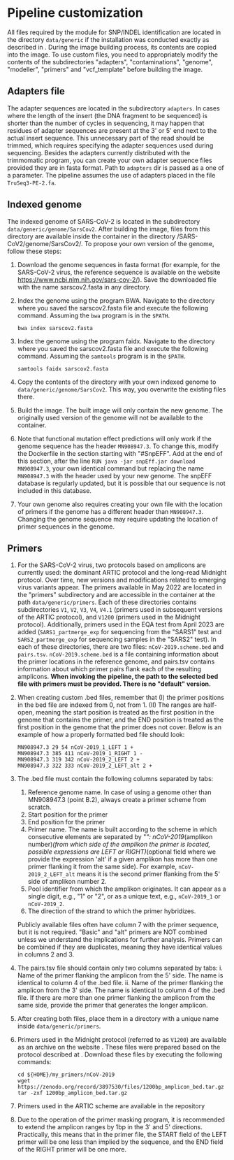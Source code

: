 # Pipeline customization

All files required by the module for SNP/INDEL identification are located in the directory `data/generic` if the installation was conducted exactly as described in [](quickstart.md). During the image building process, its contents are copied into the image. To use custom files, you need to appropriately modify the contents of the subdirectories "adapters", "contaminations", "genome", "modeller", "primers" and "vcf_template" before building the image.

## Adapters file

The adapter sequences are located in the subdirectory `adapters`. In cases where the length of the insert (the DNA fragment to be sequenced) is shorter than the number of cycles in sequencing, it may happen that residues of adapter sequences are present at the 3' or 5' end next to the actual insert sequence. This unnecessary part of the read should be trimmed, which requires specifying the adapter sequences used during sequencing. Besides the adapters currently distributed with the trimmomatic program, you can create your own adapter sequence files provided they are in fasta format. Path to `adapters` dir is passed as a one of a parameter. The pipeline assumes the use of adapters placed in the file `TruSeq3-PE-2.fa`.

## Indexed genome

The indexed genome of SARS-CoV-2 is located in the subdirectory `data/generic/genome/SarsCov2`. After building the image, files from this directory are available inside the container in the directory /SARS-CoV2/genome/SarsCov2/. To propose your own version of the genome, follow these steps:

1. Download the genome sequences in fasta format (for example, for the SARS-CoV-2 virus, the reference sequence is available on the website https://www.ncbi.nlm.nih.gov/sars-cov-2/). Save the downloaded file with the name sarscov2.fasta in any directory.
2. Index the genome using the program BWA. Navigate to the directory where you saved the sarscov2.fasta file and execute the following command. Assuming the `bwa` program is in the `$PATH`.

       bwa index sarscov2.fasta

3. Index the genome using the program faidx. Navigate to the directory where you saved the sarscov2.fasta file and execute the following command. Assuming the `samtools` program is in the `$PATH`.

       samtools faidx sarscov2.fasta

4. Copy the contents of the directory with your own indexed genome to `data/generic/genome/SarsCov2`. This way, you overwrite the existing files there.

5. Build the image. The built image will only contain the new genome. The originally used version of the genome will not be available to the container.

6. Note that functional mutation effect predictions will only work if the genome sequence has the header `MN908947.3`. To change this, modify the Dockerfile in the section starting with "#SnpEFF". Add at the end of this section, after the line `RUN java -jar snpEff.jar download MN908947.3`, your own identical command but replacing the name `MN908947.3` with the header used by your new genome. The snpEFF database is regularly updated, but it is possible that our sequence is not included in this database.

7. Your own genome also requires creating your own file with the location of primers if the genome has a different header than `MN908947.3`. Changing the genome sequence may require updating the location of primer sequences in the genome.

## Primers

1. For the SARS-CoV-2 virus, two protocols based on amplicons are currently used: the dominant ARTIC protocol and the long-read Midnight protocol. Over time, new versions and modifications related to emerging virus variants appear. The primers available in May 2022 are located in the "primers" subdirectory and are accessible in the container at the path `data/generic/primers`. Each of these directories contains subdirectories `V1`, `V2`, `V3`, `V4`, `V4.1` (primers used in subsequent versions of the ARTIC protocol), and `V1200` (primers used in the Midnight protocol). Additionally, primers used in the EQA test from April 2023 are added (`SARS1_partmerge_exp` for sequencing from the "SARS1" test and `SARS2_partmerge_exp` for sequencing samples in the "SARS2" test). In each of these directories, there are two files: `nCoV-2019.scheme.bed` and `pairs.tsv`. `nCoV-2019.scheme.bed` is a file containing information about the primer locations in the reference genome, and pairs.tsv contains information about which primer pairs flank each of the resulting amplicons. **When invoking the pipeline, the path to the selected bed file with primers must be provided. There is no "default" version.**

2. When creating custom .bed files, remember that (I) the primer positions in the bed file are indexed from 0, not from 1. (II) The ranges are half-open, meaning the start position is treated as the first position in the genome that contains the primer, and the END position is treated as the first position in the genome that the primer does not cover. Below is an example of how a properly formatted bed file should look:

    ```Plain Text
    MN908947.3 29 54 nCoV-2019_1_LEFT 1 +
    MN908947.3 385 411 nCoV-2019_1_RIGHT 1 -
    MN908947.3 319 342 nCoV-2019_2_LEFT 2 +
    MN908947.3 322 333 nCoV-2019_2_LEFT_alt 2 +
    ```

3. The .bed file must contain the following columns separated by tabs: 
   1. Reference genome name. In case of using a genome other than MN908947.3 (point B.2), always create a primer scheme from scratch.
   2. Start position for the primer
   3. End position for the primer
   4. Primer name. The name is built according to the scheme in which consecutive elements are separated by "_": nCoV-2019_(amplikon number)_(from which side of the amplikon the primer is located, possible expressions are LEFT or RIGHT)_(optional field where we provide the expression 'alt' if a given amplikon has more than one primer flanking it from the same side). For example, `nCoV-2019_2_LEFT_alt` means it is the second primer flanking from the 5' side of amplikon number 2.
   5. Pool identifier from which the amplikon originates. It can appear as a single digit, e.g., "1" or "2", or as a unique text, e.g., `nCoV-2019_1` or `nCoV-2019_2`.
   6. The direction of the strand to which the primer hybridizes.
 
   Publicly available files often have column 7 with the primer sequence, but it is not required. "Basic" and "alt" primers are NOT combined unless we understand the implications for further analysis. Primers can be combined if they are duplicates, meaning they have identical values in columns 2 and 3.

4. The pairs.tsv file should contain only two columns separated by tabs:
   i. Name of the primer flanking the amplicon from the 5' side. The name is identical to column 4 of the .bed file.
   ii. Name of the primer flanking the amplicon from the 3' side. The name is identical to column 4 of the .bed file. 
   If there are more than one primer flanking the amplicon from the same side, provide the primer that generates the longer amplicon.

5. After creating both files, place them in a directory with a unique name inside `data/generic/primers`.

6. Primers used in the Midnight protocol (referred to as `V1200`) are available as an archive on the website [](https://zenodo.org/record/3897530#.Xv5EFpMzadY). These files were prepared based on the protocol described at [](https://www.protocols.io/view/sars-cov2-genome-sequencing-protocol-1200bp-amplic-rm7vz8q64vx1/v6?step=20). Download these files by executing the following commands:

       cd ${HOME}/my_primers/nCoV-2019
       wget https://zenodo.org/record/3897530/files/1200bp_amplicon_bed.tar.gz
       tar -zxf 1200bp_amplicon_bed.tar.gz

7. Primers used in the ARTIC scheme are available in the repository [](https://github.com/artic-network/fieldbioinformatics.git)

8. Due to the operation of the primer masking program, it is recommended to extend the amplicon ranges by 1bp in the 3' and 5' directions. Practically, this means that in the primer file, the START field of the LEFT primer will be one less than implied by the sequence, and the END field of the RIGHT primer will be one more.

